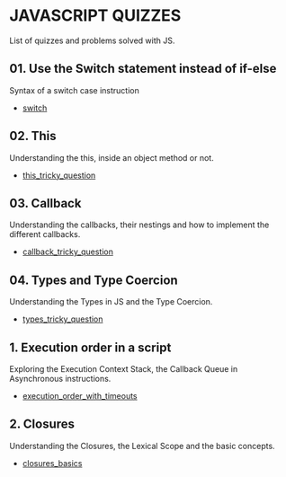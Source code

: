 # JAVASCRIPT QUIZZES

List of quizzes and problems solved with JS.

## 01. Use the Switch statement instead of if-else

Syntax of a switch case instruction

- [switch](https://github.com/simotae14/JSQuiz/tree/master/01_switch)

## 02. This

Understanding the this, inside an object method or not.

- [this_tricky_question](https://github.com/simotae14/JSQuiz/tree/master/02_il_this)

## 03. Callback

Understanding the callbacks, their nestings and how to implement the different callbacks.

- [callback_tricky_question](https://github.com/simotae14/JSQuiz/tree/master/03_callbacks)

## 04. Types and Type Coercion

Understanding the Types in JS and the Type Coercion.

- [types_tricky_question](https://github.com/simotae14/JSQuiz/tree/master/04_types)

## 1. Execution order in a script

Exploring the Execution Context Stack, the Callback Queue in Asynchronous instructions.

- [execution_order_with_timeouts](https://github.com/simotae14/JSQuiz/tree/master/01_execution_order_with_timeouts)

## 2. Closures

Understanding the Closures, the Lexical Scope and the basic concepts.

- [closures_basics](https://github.com/simotae14/JSQuiz/tree/master/02_closures_basics)
